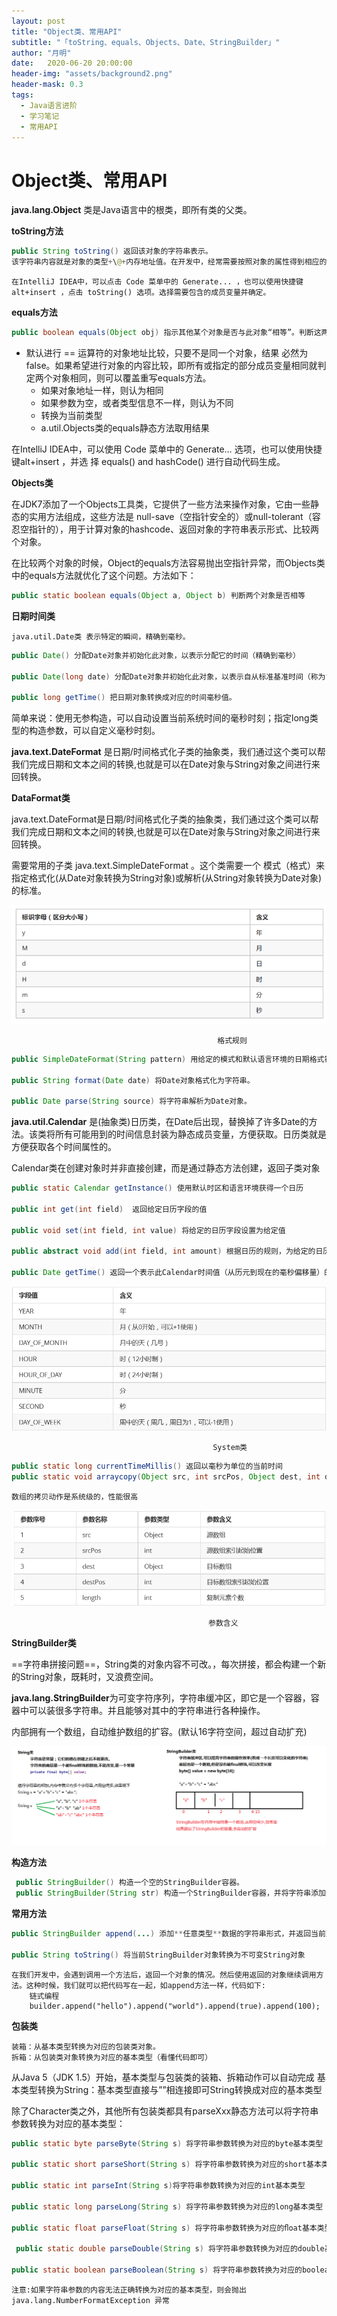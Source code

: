 ```yaml
---
layout: post
title: "Object类、常用API"
subtitle: "「toString、equals、Objects、Date、StringBuilder」"
author: "月明"
date:   2020-06-20 20:00:00
header-img: "assets/background2.png"
header-mask: 0.3
tags:
  - Java语言进阶
  - 学习笔记
  - 常用API
---
```


# Object类、常用API

**java.lang.Object** 类是Java语言中的根类，即所有类的父类。

**toString方法**
``` java
public String toString() 返回该对象的字符串表示。
该字符串内容就是对象的类型+\@+内存地址值。在开发中，经常需要按照对象的属性得到相应的字符串表现形式，因此也需要重写它
```

    在IntelliJ IDEA中，可以点击 Code 菜单中的 Generate... ，也可以使用快捷键alt+insert ，点击 toString() 选项。选择需要包含的成员变量并确定。

**equals方法**
``` java
public boolean equals(Object obj) 指示其他某个对象是否与此对象“相等”。判断这两个对象是否是相同的。这里的“相同”有默认和自定义两种方式
```

- 默认进行 == 运算符的对象地址比较，只要不是同一个对象，结果 必然为false。如果希望进行对象的内容比较，即所有或指定的部分成员变量相同就判定两个对象相同，则可以覆盖重写equals方法。
    - 如果对象地址一样，则认为相同
    - 如果参数为空，或者类型信息不一样，则认为不同
    - 转换为当前类型
    - a.util.Objects类的equals静态方法取用结果

在IntelliJ IDEA中，可以使用 Code 菜单中的 Generate… 选项，也可以使用快捷键alt+insert ，并选 择 equals() and hashCode() 进行自动代码生成。

**Objects类**

在JDK7添加了一个Objects工具类，它提供了一些方法来操作对象，它由一些静态的实用方法组成，这些方法是
null-save（空指针安全的）或null-tolerant（容忍空指针的），用于计算对象的hashcode、返回对象的字符串表示形式、比较两个对象。

在比较两个对象的时候，Object的equals方法容易抛出空指针异常，而Objects类中的equals方法就优化了这个问题。方法如下：
``` java
public static boolean equals(Object a, Object b) 判断两个对象是否相等
```


**日期时间类**

    java.util.Date类 表示特定的瞬间，精确到毫秒。
``` java
public Date() 分配Date对象并初始化此对象，以表示分配它的时间（精确到毫秒）

public Date(long date) 分配Date对象并初始化此对象，以表示自从标准基准时间（称为“历元（epoch）”，即1970年1月1日00:00:00 GMT）以来的指定毫秒数

public long getTime() 把日期对象转换成对应的时间毫秒值。
```
简单来说：使用无参构造，可以自动设置当前系统时间的毫秒时刻；指定long类型的构造参数，可以自定义毫秒时刻。

**java.text.DateFormat**
是日期/时间格式化子类的抽象类，我们通过这个类可以帮我们完成日期和文本之间的转换,也就是可以在Date对象与String对象之间进行来回转换。

**DataFormat类**

java.text.DateFormat是日期/时间格式化子类的抽象类，我们通过这个类可以帮我们完成日期和文本之间的转换,也就是可以在Date对象与String对象之间进行来回转换。

需要常用的子类 java.text.SimpleDateFormat 。这个类需要一个
模式（格式）来指定格式化(从Date对象转换为String对象)或解析(从String对象转换为Date对象)的标准。

![](/assets/image/media/609c2317c6c6c016c79971ae633e33e3.png)

                                                  格式规则

``` java
public SimpleDateFormat(String pattern) 用给定的模式和默认语言环境的日期格式符号构造 SimpleDateFormat。

public String format(Date date) 将Date对象格式化为字符串。

public Date parse(String source) 将字符串解析为Date对象。
```

**java.util.Calendar**
是(抽象类)日历类，在Date后出现，替换掉了许多Date的方法。该类将所有可能用到的时间信息封装为静态成员变量，方便获取。日历类就是方便获取各个时间属性的。

Calendar类在创建对象时并非直接创建，而是通过静态方法创建，返回子类对象
``` java
public static Calendar getInstance() 使用默认时区和语言环境获得一个日历

public int get(int field)  返回给定日历字段的值

public void set(int field, int value) 将给定的日历字段设置为给定值

public abstract void add(int field, int amount) 根据日历的规则，为给定的日历字段添加或减去指 定的时间量

public Date getTime() 返回一个表示此Calendar时间值（从历元到现在的毫秒偏移量）的Date对象给定的日历字段
```

![](/assets/image/media/9b194ca638a6e3bacb0b9f5cd19b4049.png)

                                                 System类

``` java
public static long currentTimeMillis() 返回以毫秒为单位的当前时间
public static void arraycopy(Object src, int srcPos, Object dest, int destPos, int length) 将数组中指定的数据拷贝到另一个数组中
```

    数组的拷贝动作是系统级的，性能很高

![](/assets/image/media/17bf5f5c72fc517709a9c9e68f0bcce0.png)

                                                参数含义

**StringBuilder类**

==字符串拼接问题==，String类的对象内容不可改。，每次拼接，都会构建一个新的String对象，既耗时，又浪费空间。

**java.lang.StringBuilder**为可变字符序列，字符串缓冲区，即它是一个容器，容器中可以装很多字符串。并且能够对其中的字符串进行各种操作。

内部拥有一个数组，自动维护数组的扩容。(默认16字符空间，超过自动扩充)

![](/assets/image/media/53d2c8080f05ec18010d2933933b9476.png)

 **构造方法**
``` java
 public StringBuilder() 构造一个空的StringBuilder容器。
 public StringBuilder(String str) 构造一个StringBuilder容器，并将字符串添加进去
```

 **常用方法**
``` java
public StringBuilder append(...) 添加**任意类型**数据的字符串形式，并返回当前对象自身

public String toString() 将当前StringBuilder对象转换为不可变String对象
```

    在我们开发中，会遇到调用一个方法后，返回一个对象的情况。然后使用返回的对象继续调用方法。这种时候，我们就可以把代码写在一起，如append方法一样，代码如下:
        链式编程
        builder.append("hello").append("world").append(true).append(100);

**包装类**

    装箱：从基本类型转换为对应的包装类对象。
    拆箱：从包装类对象转换为对应的基本类型（看懂代码即可）

从Java 5（JDK 1.5）开始，基本类型与包装类的装箱、拆箱动作可以自动完成
基本类型转换为String：基本类型直接与””相连接即可String转换成对应的基本类型

 除了Character类之外，其他所有包装类都具有parseXxx静态方法可以将字符串参数转换为对应的基本类型：

``` java
public static byte parseByte(String s) 将字符串参数转换为对应的byte基本类型

public static short parseShort(String s) 将字符串参数转换为对应的short基本类型

public static int parseInt(String s)将字符串参数转换为对应的int基本类型

public static long parseLong(String s) 将字符串参数转换为对应的long基本类型

public static float parseFloat(String s) 将字符串参数转换为对应的ﬂoat基本类型

 public static double parseDouble(String s) 将字符串参数转换为对应的double基本类型。

public static boolean parseBoolean(String s) 将字符串参数转换为对应的boolean基本类型
```

    注意:如果字符串参数的内容无法正确转换为对应的基本类型，则会抛出java.lang.NumberFormatException 异常